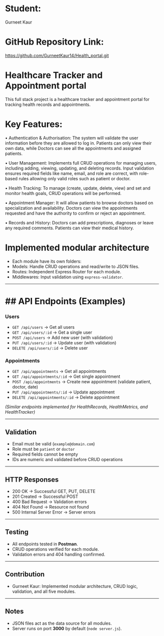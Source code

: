 # Student: 
Gurneet Kaur
# GitHub Repository Link:
https://github.com/GurneetKaur14/Health_portal.git

# Healthcare Tracker and Appointment portal
This full stack project is a healthcare tracker and appointment portal for tracking health records and appointments.

# Key Features:
•	Authentication & Authorisation: The system will validate the user information before they are allowed to log in. Patients can only view their own data, while Doctors can see all the appointments and assigned patients.

•	User Management: Implements full CRUD operations for managing users, including adding, viewing, updating, and deleting records. Input validation ensures required fields like name, email, and role are correct, with role-based rules allowing only valid roles such as patient or doctor. 

•	Health Tracking: To manage (create, update, delete, view) and set and monitor health goals, CRUD operations will be performed. 

•	Appointment Manager: It will allow patients to browse doctors based on specialization and availability. Doctors can view the appointments requested and have the authority to confirm or reject an appointment. 

•	Records and History: Doctors can add prescriptions, diagnoses or leave any required comments. Patients can view their medical history.

# Implemented modular architecture
- Each module have its own folders:
- Models: Handle CRUD operations and read/write to JSON files.
- Routes: Independent Express Router for each module.
- Middlewares: Input validation using `express-validator`.

---

# ## API Endpoints (Examples)

### Users
- `GET /api/users` → Get all users
- `GET /api/users/:id` → Get a single user
- `POST /api/users` → Add new user (with validation)
- `PUT /api/users/:id` → Update user (with validation)
- `DELETE /api/users/:id` → Delete user

### Appointments
- `GET /api/appointments` → Get all appointments
- `GET /api/appointments/:id` → Get single appointment
- `POST /api/appointments` → Create new appointment (validate patient, doctor, date)
- `PUT /api/appointments/:id` → Update appointment
- `DELETE /api/appointments/:id` → Delete appointment

*(Similar endpoints implemented for HealthRecords, HealthMetrics, and HealthTracker)*

---

## Validation
- Email must be valid (`example@domain.com`)
- Role must be `patient` or `doctor`
- Required fields cannot be empty
- IDs are numeric and validated before CRUD operations

---

## HTTP Responses
- 200 OK → Successful GET, PUT, DELETE
- 201 Created → Successful POST
- 400 Bad Request → Validation errors
- 404 Not Found → Resource not found
- 500 Internal Server Error → Server errors

---

## Testing
- All endpoints tested in **Postman**.
- CRUD operations verified for each module.
- Validation errors and 404 handling confirmed.

---

## Contribution
- Gurneet Kaur: Implemented modular architecture, CRUD logic, validation, and all five modules.

---

## Notes
- JSON files act as the data source for all modules.
- Server runs on port **3000** by default (`node server.js`).